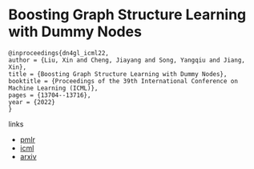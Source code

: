 # Boosting Graph Structure Learning with Dummy Nodes

```
@inproceedings{dn4gl_icml22,
author = {Liu, Xin and Cheng, Jiayang and Song, Yangqiu and Jiang, Xin},
title = {Boosting Graph Structure Learning with Dummy Nodes},
booktitle = {Proceedings of the 39th International Conference on Machine Learning (ICML)},
pages = {13704--13716},
year = {2022}
}
```

links
 - [pmlr](https://proceedings.mlr.press/v162/liu22d.html)
- [icml](https://icml.cc/Conferences/2022/Schedule?showEvent=17952)
- [arxiv](https://arxiv.org/abs/2206.08561)
